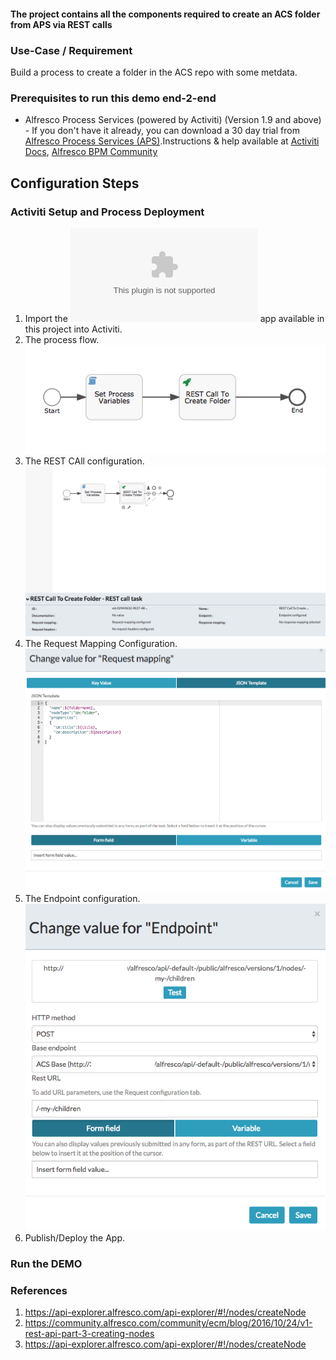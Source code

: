#### The project contains all the components required to create an ACS folder from APS via REST calls

### Use-Case / Requirement
Build a process to create a folder in the ACS repo with some metdata.


### Prerequisites to run this demo end-2-end

* Alfresco Process Services (powered by Activiti) (Version 1.9 and above) - If you don't have it already, you can download a 30 day trial from [Alfresco Process Services (APS)](https://www.alfresco.com/products/business-process-management/alfresco-activiti).Instructions & help available at [Activiti Docs](http://docs.alfresco.com/activiti/docs/), [Alfresco BPM Community](https://community.alfresco.com/community/bpm)


## Configuration Steps

### Activiti Setup and Process Deployment
1. Import the ![ACS-File-Creator.zip](ACS-File-Creator.zip) app available in this project into Activiti.
2. The process flow.  ![Process-Flow](Process-Flow.png)
3. The REST CAll configuration. ![REST-Call](REST-Call.png)
4. The Request Mapping Configuration. ![Request-Mapping](Request-Mapping.png)
5. The Endpoint configuration. ![Endpoint](Endpoint.png)
6. Publish/Deploy the App.


### Run the DEMO

### References
1. https://api-explorer.alfresco.com/api-explorer/#!/nodes/createNode
2. https://community.alfresco.com/community/ecm/blog/2016/10/24/v1-rest-api-part-3-creating-nodes
3. https://api-explorer.alfresco.com/api-explorer/#!/nodes/createNode

